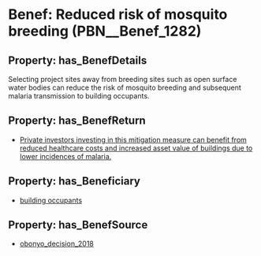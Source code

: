 # Benef: __Reduced risk of mosquito breeding__ (PBN__Benef_1282)

## Property: has_BenefDetails

Selecting project sites away from breeding sites such as open surface water bodies can reduce the risk of mosquito breeding and subsequent malaria transmission to building occupants.

## Property: has_BenefReturn

* [Private investors investing in this mitigation measure can benefit from reduced healthcare costs and increased asset value of buildings due to lower incidences of malaria.](../BenefReturn/PBN__BenefReturn_1446)

## Property: has_Beneficiary

* [building occupants](../Stakeholder/PBN__Stakeholder_97)

## Property: has_BenefSource

* [obonyo_decision_2018](../Article/PBN__Article_272)


